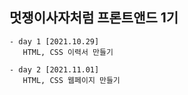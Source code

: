 ##  멋쟁이사자처럼 프론트앤드 1기

    - day 1 [2021.10.29]
       HTML, CSS 이력서 만들기
    
    - day 2 [2021.11.01]
       HTML, CSS 웹페이지 만들기